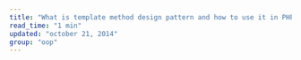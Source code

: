 ```yaml
---
title: "What is template method design pattern and how to use it in PHP?"
read_time: "1 min"
updated: "october 21, 2014"
group: "oop"
---
```


